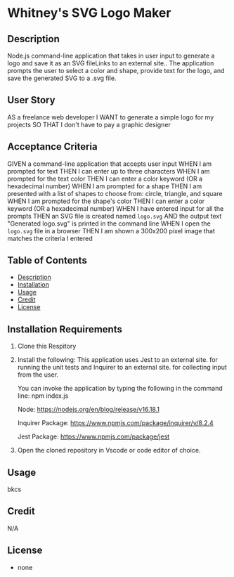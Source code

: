 # Whitney's SVG Logo Maker


## Description
Node.js command-line application that takes in user input to generate a logo and save it as an SVG fileLinks to an external site.. The application prompts the user to select a color and shape, provide text for the logo, and save the generated SVG to a .svg file.

## User Story
AS a freelance web developer
I WANT to generate a simple logo for my projects
SO THAT I don't have to pay a graphic designer

## Acceptance Criteria
GIVEN a command-line application that accepts user input
WHEN I am prompted for text
THEN I can enter up to three characters
WHEN I am prompted for the text color
THEN I can enter a color keyword (OR a hexadecimal number)
WHEN I am prompted for a shape
THEN I am presented with a list of shapes to choose from: circle, triangle, and square
WHEN I am prompted for the shape's color
THEN I can enter a color keyword (OR a hexadecimal number)
WHEN I have entered input for all the prompts
THEN an SVG file is created named `logo.svg`
AND the output text "Generated logo.svg" is printed in the command line
WHEN I open the `logo.svg` file in a browser
THEN I am shown a 300x200 pixel image that matches the criteria I entered

## Table of Contents
- [Description](#description)
- [Installation](#installation)
- [Usage](#usage)
- [Credit](#credit)
- [License](#license)

## Installation Requirements
1. Clone this Respitory
2. Install the following: This application uses Jest to an external site. for running the unit tests and Inquirer to an external site. for collecting input from the user. 

    You can invoke the application by typing the following in the command line: npm index.js

    Node:
    https://nodejs.org/en/blog/release/v16.18.1
     
    Inquirer Package:
    https://www.npmjs.com/package/inquirer/v/8.2.4

    Jest Package:
    https://www.npmjs.com/package/jest

3. Open the cloned repository in Vscode or code editor of choice.

## Usage
bkcs

## Credit
N/A

## License
* none

